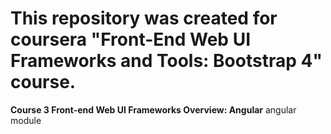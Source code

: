 # This repository was created for coursera "Front-End Web UI Frameworks and Tools: Bootstrap 4" course.
**Course 3 Front-end Web UI Frameworks Overview: Angular**
angular module
